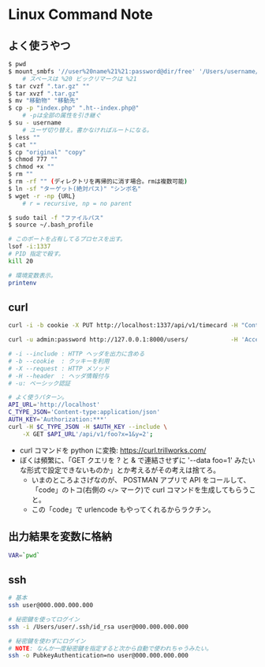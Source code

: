 
Linux Command Note
===

## よく使うやつ

```bash
$ pwd
$ mount_smbfs '//user%20name%21%21:password@dir/free' '/Users/username/mount'
    # スペースは %20 ビックリマークは %21
$ tar cvzf ".tar.gz" ""
$ tar xvzf ".tar.gz"
$ mv "移動物" "移動先"
$ cp -p "index.php" ".ht--index.php@"
    # -pは全部の属性を引き継ぐ
$ su - username
    # ユーザ切り替え。書かなければルートになる。
$ less ""
$ cat ""
$ cp "original" "copy"
$ chmod 777 ""
$ chmod +x ""
$ rm ""
$ rm -rf "" (ディレクトリを再帰的に消す場合。rmは複数可能)
$ ln -sf "ターゲット(絶対パス)" "シンボ名"
$ wget -r -np {URL}
    # r = recursive, np = no parent

$ sudo tail -f "ファイルパス"
$ source ~/.bash_profile

# このポートを占有してるプロセスを出す。
lsof -i:1337
# PID 指定で殺す。
kill 20

# 環境変数表示。
printenv
```

## curl

```bash
curl -i -b cookie -X PUT http://localhost:1337/api/v1/timecard -H "Content-type:application/json" -d @timecard.json

curl -u admin:password http://127.0.0.1:8000/users/            -H 'Accept: application/json; indent=2'

# -i --include : HTTP ヘッダを出力に含める
# -b --cookie  : クッキーを利用
# -X --request : HTTP メソッド
# -H --header  : ヘッダ情報付与
# -u: ベーシック認証

# よく使うパターン。
API_URL='http://localhost'
C_TYPE_JSON='Content-type:application/json'
AUTH_KEY='Authorization:***'
curl -H $C_TYPE_JSON -H $AUTH_KEY --include \
    -X GET $API_URL'/api/v1/foo?x=1&y=2';
```

- curl コマンドを python に変換: https://curl.trillworks.com/
- ぼくは頻繁に、「GET クエリを ? と & で連結させずに '--data foo=1' みたいな形式で設定できないものか」とか考えるがその考えは捨てろ。
    - いまのところよさげなのが、 POSTMAN アプリで API をコールして、「code」のトコ(右側の `</>` マーク)で curl コマンドを生成してもらうこと。
    - この「code」で urlencode もやってくれるからラクチン。

## 出力結果を変数に格納

```bash
VAR=`pwd`
```

## ssh

```bash
# 基本
ssh user@000.000.000.000

# 秘密鍵を使ってログイン
ssh -i /Users/user/.ssh/id_rsa user@000.000.000.000

# 秘密鍵を使わずにログイン
# NOTE: なんか一度秘密鍵を指定すると次から自動で使われちゃうみたい。
ssh -o PubkeyAuthentication=no user@000.000.000.000
```
